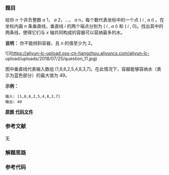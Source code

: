 ### 题目
给你 _n_ 个非负整数 _a_ 1， _a_ 2，...， _a_ n，每个数代表坐标中的一个点 ( _i_ ,  _a i_) 。在坐标内画 _n_
条垂直线，垂直线 _i_  的两个端点分别为 ( _i_ ,  _a i_) 和 ( _i_ , 0)。找出其中的两条线，使得它们与  _x_
轴共同构成的容器可以容纳最多的水。

**说明：** 你不能倾斜容器，且  _n_  的值至少为 2。



![](https://aliyun-lc-upload.oss-cn-hangzhou.aliyuncs.com/aliyun-lc-
upload/uploads/2018/07/25/question_11.jpg)

图中垂直线代表输入数组 [1,8,6,2,5,4,8,3,7]。在此情况下，容器能够容纳水（表示为蓝色部分）的最大值为 49。



**示例：**

    
    
    输入: [1,8,6,2,5,4,8,3,7]
    输出: 49

 **[原题](https://leetcode-cn.com/problems/container-with-most-water/)**    **[代码文件]()**


### 参考文献
无

### 解题思路




### 参考代码

```go


```





